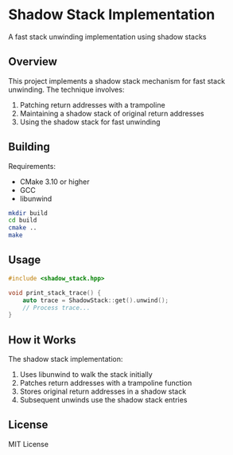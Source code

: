 # Shadow Stack Implementation

A fast stack unwinding implementation using shadow stacks

## Overview

This project implements a shadow stack mechanism for fast stack unwinding. The technique involves:
1. Patching return addresses with a trampoline
2. Maintaining a shadow stack of original return addresses
3. Using the shadow stack for fast unwinding

## Building

Requirements:
- CMake 3.10 or higher
- GCC
- libunwind

```bash
mkdir build
cd build
cmake ..
make
```

## Usage

```cpp
#include <shadow_stack.hpp>

void print_stack_trace() {
    auto trace = ShadowStack::get().unwind();
    // Process trace...
}
```

## How it Works

The shadow stack implementation:
1. Uses libunwind to walk the stack initially
2. Patches return addresses with a trampoline function
3. Stores original return addresses in a shadow stack
4. Subsequent unwinds use the shadow stack entries

## License

MIT License


